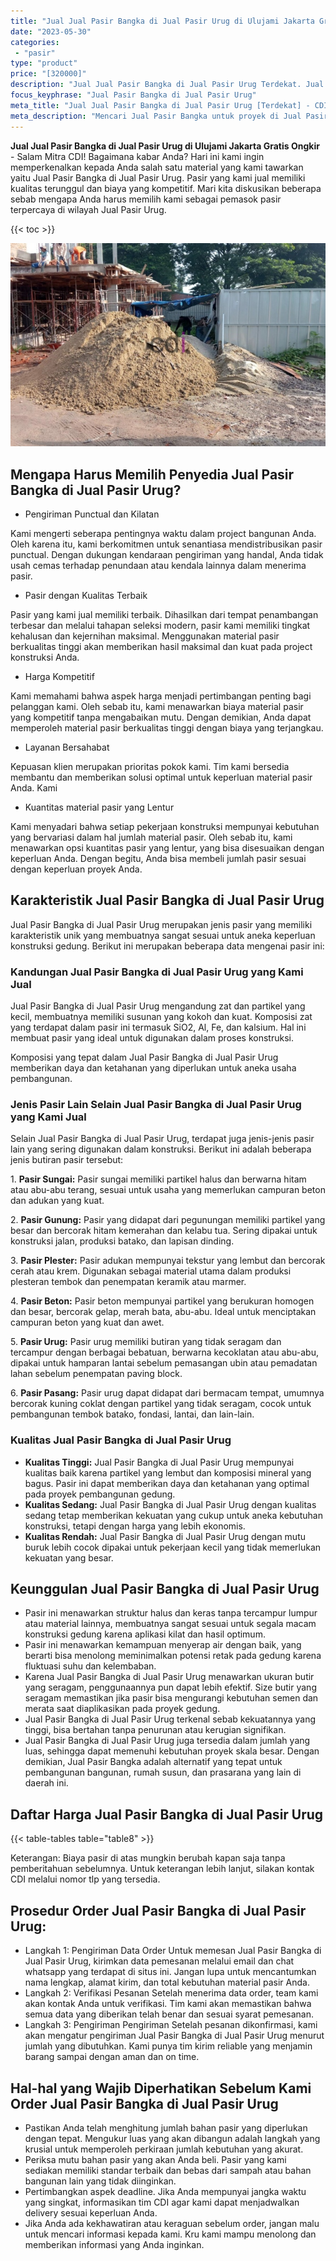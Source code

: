 ```yaml
---
title: "Jual Jual Pasir Bangka di Jual Pasir Urug di Ulujami Jakarta Gratis Ongkir"
date: "2023-05-30"
categories:
 - "pasir"
type: "product"
price: "[320000]"
description: "Jual Jual Pasir Bangka di Jual Pasir Urug Terdekat. Jual Pasir Bangka ini sering dipakai dalam proyek konstruksi sebagai material adukan yang terpilih dan halus. Silakan hubungi kami untuk informasi lebih lanjut."
focus_keyphrase: "Jual Pasir Bangka di Jual Pasir Urug"
meta_title: "Jual Jual Pasir Bangka di Jual Pasir Urug [Terdekat] - CDI"
meta_description: "Mencari Jual Pasir Bangka untuk proyek di Jual Pasir Urug? Kami menawarkan Jual Pasir Bangka berkualitas untuk material adukan. Segera dapatkan penawaran terbaik."
---
```


**Jual Jual Pasir Bangka di Jual Pasir Urug di Ulujami Jakarta Gratis Ongkir** - Salam Mitra CDI! Bagaimana kabar Anda? Hari ini kami ingin memperkenalkan kepada Anda salah satu material yang kami tawarkan yaitu Jual Pasir Bangka di Jual Pasir Urug. Pasir yang kami jual memiliki kualitas terunggul dan biaya yang kompetitif. Mari kita diskusikan beberapa sebab mengapa Anda harus memilih kami sebagai pemasok pasir terpercaya di wilayah Jual Pasir Urug.

{{< toc >}}

![Jual Jual Pasir Bangka di Jual Pasir Urug di Ulujami Jakarta Gratis Ongkir](/images/pasir/pasir-bangunan-41.jpg)

## Mengapa Harus Memilih Penyedia Jual Pasir Bangka di Jual Pasir Urug?

*   Pengiriman Punctual dan Kilatan

Kami mengerti seberapa pentingnya waktu dalam project bangunan Anda. Oleh karena itu, kami berkomitmen untuk senantiasa mendistribusikan pasir punctual. Dengan dukungan kendaraan pengiriman yang handal, Anda tidak usah cemas terhadap penundaan atau kendala lainnya dalam menerima pasir.
*   Pasir dengan Kualitas Terbaik

Pasir yang kami jual memiliki terbaik. Dihasilkan dari tempat penambangan terbesar dan melalui tahapan seleksi modern, pasir kami memiliki tingkat kehalusan dan kejernihan maksimal. Menggunakan material pasir berkualitas tinggi akan memberikan hasil maksimal dan kuat pada project konstruksi Anda.
*   Harga Kompetitif

Kami memahami bahwa aspek harga menjadi pertimbangan penting bagi pelanggan kami. Oleh sebab itu, kami menawarkan biaya material pasir yang kompetitif tanpa mengabaikan mutu. Dengan demikian, Anda dapat memperoleh material pasir berkualitas tinggi dengan biaya yang terjangkau.
*   Layanan Bersahabat

Kepuasan klien merupakan prioritas pokok kami. Tim kami bersedia membantu dan memberikan solusi optimal untuk keperluan material pasir Anda. Kami

*   Kuantitas material pasir yang Lentur

Kami menyadari bahwa setiap pekerjaan konstruksi mempunyai kebutuhan yang bervariasi dalam hal jumlah material pasir. Oleh sebab itu, kami menawarkan opsi kuantitas pasir yang lentur, yang bisa disesuaikan dengan keperluan Anda. Dengan begitu, Anda bisa membeli jumlah pasir sesuai dengan keperluan proyek Anda.

## Karakteristik Jual Pasir Bangka di Jual Pasir Urug

Jual Pasir Bangka di Jual Pasir Urug merupakan jenis pasir yang memiliki karakteristik unik yang membuatnya sangat sesuai untuk aneka keperluan konstruksi gedung. Berikut ini merupakan beberapa data mengenai pasir ini:

### Kandungan Jual Pasir Bangka di Jual Pasir Urug yang Kami Jual

Jual Pasir Bangka di Jual Pasir Urug mengandung zat dan partikel yang kecil, membuatnya memiliki susunan yang kokoh dan kuat. Komposisi zat yang terdapat dalam pasir ini termasuk SiO2, Al, Fe, dan kalsium. Hal ini membuat pasir yang ideal untuk digunakan dalam proses konstruksi.

Komposisi yang tepat dalam Jual Pasir Bangka di Jual Pasir Urug memberikan daya dan ketahanan yang diperlukan untuk aneka usaha pembangunan.

### Jenis Pasir Lain Selain Jual Pasir Bangka di Jual Pasir Urug yang Kami Jual

Selain Jual Pasir Bangka di Jual Pasir Urug, terdapat juga jenis-jenis pasir lain yang sering digunakan dalam konstruksi. Berikut ini adalah beberapa jenis butiran pasir tersebut:

1\.  **Pasir Sungai:** Pasir sungai memiliki partikel halus dan berwarna hitam atau abu-abu terang, sesuai untuk usaha yang memerlukan campuran beton dan adukan yang kuat.

2\.  **Pasir Gunung:** Pasir yang didapat dari pegunungan memiliki partikel yang besar dan bercorak hitam kemerahan dan kelabu tua. Sering dipakai untuk konstruksi jalan, produksi batako, dan lapisan dinding.

3\.  **Pasir Plester:** Pasir adukan mempunyai tekstur yang lembut dan bercorak cerah atau krem. Digunakan sebagai material utama dalam produksi plesteran tembok dan penempatan keramik atau marmer.

4\.  **Pasir Beton:** Pasir beton mempunyai partikel yang berukuran homogen dan besar, bercorak gelap, merah bata, abu-abu. Ideal untuk menciptakan campuran beton yang kuat dan awet.

5\.  **Pasir Urug:** Pasir urug memiliki butiran yang tidak seragam dan tercampur dengan berbagai bebatuan, berwarna kecoklatan atau abu-abu, dipakai untuk hamparan lantai sebelum pemasangan ubin atau pemadatan lahan sebelum penempatan paving block.

6\.  **Pasir Pasang:** Pasir urug dapat didapat dari bermacam tempat, umumnya bercorak kuning coklat dengan partikel yang tidak seragam, cocok untuk pembangunan tembok batako, fondasi, lantai, dan lain-lain.

### Kualitas Jual Pasir Bangka di Jual Pasir Urug

*   **Kualitas Tinggi:** Jual Pasir Bangka di Jual Pasir Urug mempunyai kualitas baik karena partikel yang lembut dan komposisi mineral yang bagus. Pasir ini dapat memberikan daya dan ketahanan yang optimal pada proyek pembangunan gedung.
*   **Kualitas Sedang:** Jual Pasir Bangka di Jual Pasir Urug dengan kualitas sedang tetap memberikan kekuatan yang cukup untuk aneka kebutuhan konstruksi, tetapi dengan harga yang lebih ekonomis.
*   **Kualitas Rendah:** Jual Pasir Bangka di Jual Pasir Urug dengan mutu buruk lebih cocok dipakai untuk pekerjaan kecil yang tidak memerlukan kekuatan yang besar.

## Keunggulan Jual Pasir Bangka di Jual Pasir Urug

*   Pasir ini menawarkan struktur halus dan keras tanpa tercampur lumpur atau material lainnya, membuatnya sangat sesuai untuk segala macam konstruksi gedung karena aplikasi kilat dan hasil optimum.
*   Pasir ini menawarkan kemampuan menyerap air dengan baik, yang berarti bisa menolong meminimalkan potensi retak pada gedung karena fluktuasi suhu dan kelembaban.
*   Karena Jual Pasir Bangka di Jual Pasir Urug menawarkan ukuran butir yang seragam, penggunaannya pun dapat lebih efektif. Size butir yang seragam memastikan jika pasir bisa mengurangi kebutuhan semen dan merata saat diaplikasikan pada proyek gedung.
*   Jual Pasir Bangka di Jual Pasir Urug terkenal sebab kekuatannya yang tinggi, bisa bertahan tanpa penurunan atau kerugian signifikan.
*   Jual Pasir Bangka di Jual Pasir Urug juga tersedia dalam jumlah yang luas, sehingga dapat memenuhi kebutuhan proyek skala besar. Dengan demikian, Jual Pasir Bangka adalah alternatif yang tepat untuk pembangunan bangunan, rumah susun, dan prasarana yang lain di daerah ini.

## Daftar Harga Jual Pasir Bangka di Jual Pasir Urug

{{< table-tables table="table8" >}}

Keterangan: Biaya pasir di atas mungkin berubah kapan saja tanpa pemberitahuan sebelumnya. Untuk keterangan lebih lanjut, silakan kontak CDI melalui nomor tlp yang tersedia.

## Prosedur Order Jual Pasir Bangka di Jual Pasir Urug:

*   Langkah 1: Pengiriman Data Order
Untuk memesan Jual Pasir Bangka di Jual Pasir Urug, kirimkan data pemesanan melalui email dan chat whatsapp yang terdapat di situs ini. Jangan lupa untuk mencantumkan nama lengkap, alamat kirim, dan total kebutuhan material pasir Anda.
*   Langkah 2: Verifikasi Pesanan
Setelah menerima data order, team kami akan kontak Anda untuk verifikasi. Tim kami akan memastikan bahwa semua data yang diberikan telah benar dan sesuai syarat pemesanan.
*   Langkah 3: Pengiriman Pengiriman
Setelah pesanan dikonfirmasi, kami akan mengatur pengiriman Jual Pasir Bangka di Jual Pasir Urug menurut jumlah yang dibutuhkan. Kami punya tim kirim reliable yang menjamin barang sampai dengan aman dan on time.

## Hal-hal yang Wajib Diperhatikan Sebelum Kami Order Jual Pasir Bangka di Jual Pasir Urug

*   Pastikan Anda telah menghitung jumlah bahan pasir yang diperlukan dengan tepat. Mengukur luas yang akan dibangun adalah langkah yang krusial untuk memperoleh perkiraan jumlah kebutuhan yang akurat.
*   Periksa mutu bahan pasir yang akan Anda beli. Pasir yang kami sediakan memiliki standar terbaik dan bebas dari sampah atau bahan bangunan lain yang tidak diinginkan.
*   Pertimbangkan aspek deadline. Jika Anda mempunyai jangka waktu yang singkat, informasikan tim CDI agar kami dapat menjadwalkan delivery sesuai keperluan Anda.
*   Jika Anda ada kekhawatiran atau keraguan sebelum order, jangan malu untuk mencari informasi kepada kami. Kru kami mampu menolong dan memberikan informasi yang Anda inginkan.